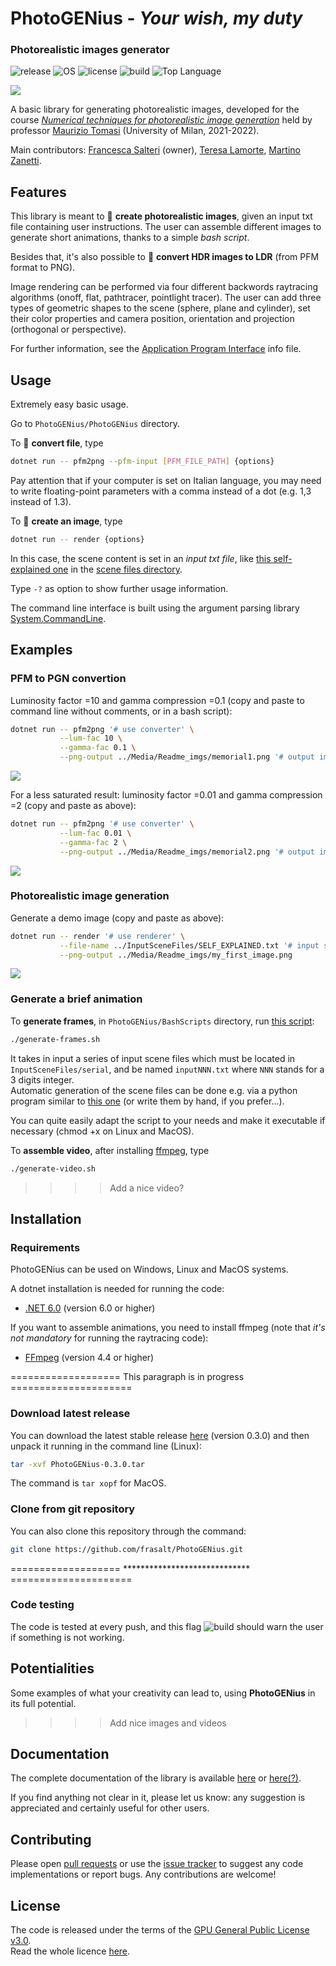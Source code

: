 # PhotoGENius - _Your wish, my duty_
### Photorealistic images generator

![release](https://img.shields.io/github/v/release/frasalt/PhotoGENius)
![OS](https://img.shields.io/badge/OS-Linux%20%7C%20MacOS%20%7C%20Windows-yellow)
![license](https://img.shields.io/github/license/frasalt/PhotoGENius)
![build](https://img.shields.io/github/workflow/status/frasalt/PhotoGENius/PGENLib.test)
![Top Language](https://img.shields.io/github/languages/top/frasalt/PhotoGENius)

![](Media/Readme_imgs/logoPGEN.png)


A basic library for generating photorealistic images,
developed for the course 
[*Numerical techniques for photorealistic image generation*](https://www.unimi.it/en/education/degree-programme-courses/2022/numerical-tecniques-photorealistic-image-generation)
held by professor [Maurizio Tomasi](https://github.com/ziotom78) (University of Milan, 2021-2022).

Main contributors: [Francesca Salteri](https://github.com/frasalt) (owner), [Teresa Lamorte](https://github.com/lellalamo), [Martino Zanetti](https://github.com/martinozanetti).

## Features

This library is meant to 🌅 **create photorealistic images**, given an input txt file containing user instructions.
The user can assemble different images to generate short animations, thanks to a simple *bash script*.

Besides that, it's also possible to 🔄 **convert HDR images to LDR** (from PFM format to PNG).

Image rendering can be performed via four different backwords raytracing algorithms (onoff, flat, pathtracer, pointlight tracer).
The user can add three types of geometric shapes to the scene (sphere, plane and cylinder), set their color properties 
and camera position, orientation and projection (orthogonal or perspective).

For further information, see the [Application Program Interface](PGENLib.Doc/API.txt)
info file.

## Usage
Extremely easy basic usage.

Go to ```PhotoGENius/PhotoGENius``` directory.

To 🔄 **convert file**, type
```bash
dotnet run -- pfm2png --pfm-input [PFM_FILE_PATH] {options}
```
Pay attention that if your computer is set on Italian language, you may need to write floating-point parameters with a comma instead of a dot (e.g. 1,3 instead of 1.3).

To 🌅 **create an image**, type
```bash
dotnet run -- render {options}
```
In this case, the scene content is set in an *input txt file*, like [this self-explained one](InputSceneFiles/SELF_EXPLAINED.txt) in the [scene files directory](InputSceneFiles).

Type ```-?``` as option to show further usage information.

The command line interface is built using the argument parsing library [System.CommandLine](https://docs.microsoft.com/en-us/dotnet/standard/commandline/).


## Examples

### PFM to PGN convertion

Luminosity factor =10 and gamma compression =0.1 (copy and paste to command line without comments, or in a bash script):
```bash
dotnet run -- pfm2png '# use converter' \
           --lum-fac 10 \
           --gamma-fac 0.1 \
           --png-output ../Media/Readme_imgs/memorial1.png '# output image path'
 ```
![](Media/Readme_imgs/memorial1.png)

For a less saturated result: luminosity factor =0.01 and gamma compression =2 (copy and paste as above):
```bash
dotnet run -- pfm2png '# use converter' \
           --lum-fac 0.01 \
           --gamma-fac 2 \
           --png-output ../Media/Readme_imgs/memorial2.png '# output image path'
 ```
![](Media/Readme_imgs/memorial2.png)

### Photorealistic image generation

Generate a demo image (copy and paste as above):
```bash
dotnet run -- render '# use renderer' \
           --file-name ../InputSceneFiles/SELF_EXPLAINED.txt '# input scene file path' \
           --png-output ../Media/Readme_imgs/my_first_image.png
```
![](Media/Readme_imgs/my_first_image.png)


### Generate a brief animation

To **generate frames**, in ```PhotoGENius/BashScripts``` directory, run [this script](BashScripts/generate-frames.sh):
```bash
./generate-frames.sh
```
It takes in input a series of input scene files which must be located in ```InputSceneFiles/serial```,
and be named ```inputNNN.txt``` where ```NNN``` stands for a 3 digits integer. \
Automatic generation of the scene files can be done e.g. via a python program 
similar to [this one](InputSceneFiles/serial/inp_txt.py) (or write them by hand, if you prefer...).

You can quite easily adapt the script to your needs and make it executable if necessary (chmod +x on Linux and MacOS).

To **assemble video**, after installing [ffmpeg](https://www.ffmpeg.org/download.html), type
```bash
./generate-video.sh
```

>>>> Add a nice video?
<!---
<p align="center">
<img width="450" src=https://user-images.githubusercontent.com/59051647/126571722-28e2cfe1-0b22-4961-bc0a-b1d05eb507ec.png>
<img src="https://user-images.githubusercontent.com/59051647/126542691-8f384c07-c567-4276-8116-9e497611da4f.gif" width="450" />
</p>
--->


## Installation

### Requirements

PhotoGENius can be used on Windows, Linux and MacOS systems.

A dotnet installation is needed for running the code:
- [.NET 6.0](https://dotnet.microsoft.com/en-us/download) (version 6.0 or higher)

If you want to assemble animations, you need to install ffmpeg
(note that *it's not mandatory* for running the raytracing code):
- [FFmpeg](https://www.ffmpeg.org/) (version 4.4 or higher)

=================== This paragraph is in progress =====================
### Download latest release
You can download the latest stable release
[here](https://github.com/frasalt/PhotoGENius/releases/tag/v0.3.0) (version 0.3.0)
and then unpack it running in the command line (Linux):

```bash
tar -xvf PhotoGENius-0.3.0.tar
```
The command is ```tar xopf``` for MacOS.

### Clone from git repository

You can also clone this repository through the command:

```bash
git clone https://github.com/frasalt/PhotoGENius.git
```
=================== ***************************** =====================


### Code testing

The code is tested at every push, and this flag
![build](https://img.shields.io/github/workflow/status/frasalt/PhotoGENius/PGENLib.test)
should warn the user if something is not working.


## Potentialities

Some examples of what your creativity can lead to, using **PhotoGENius** in its full potential. 

>>>> Add nice images and videos
<!---
<p align="center">
       <img width="450" src=https://user-images.githubusercontent.com/59051647/126571722-28e2cfe1-0b22-4961-bc0a-b1d05eb507ec.png>
       <img src="https://user-images.githubusercontent.com/59051647/126542691-8f384c07-c567-4276-8116-9e497611da4f.gif" width="450" /> 
</p>
--->

## Documentation

The complete documentation of the library is available
[here](PGENLib.Doc/PGENLib.xml)
or [here(?)](https://frasalt.github.io/PhotoGENius/PGENLib.Doc/PGENLib.xml).

If you find anything not clear in it, please let us know:
any suggestion is appreciated and certainly useful for other users.


## Contributing

Please open [pull requests](https://github.com/frasalt/PhotoGENius/pulls)
or use the [issue tracker](https://github.com/frasalt/PhotoGENius/issues) to suggest any code implementations or report bugs. Any contributions are welcome!

## License

The code is released under the terms of the [GPU General Public License v3.0](https://www.gnu.org/licenses/gpl-3.0.html).\
Read the whole licence [here](LICENCE).


